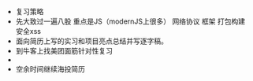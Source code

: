 - 复习策略
- 先大致过一遍八股 重点是JS（modernJS上很多） 网络协议 框架 打包构建 安全xss
- 面向简历上写的实习和项目亮点总结并写逐字稿。
- 到牛客上找美团面筋针对性复习
-
- 空余时间继续海投简历